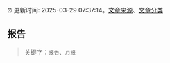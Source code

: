 :alarm_clock: 更新时间: 2025-03-29 07:37:14。[文章来源](/README.md)、[文章分类](/TAGS.md)

## 报告


> 关键字：`报告`、`月报`



